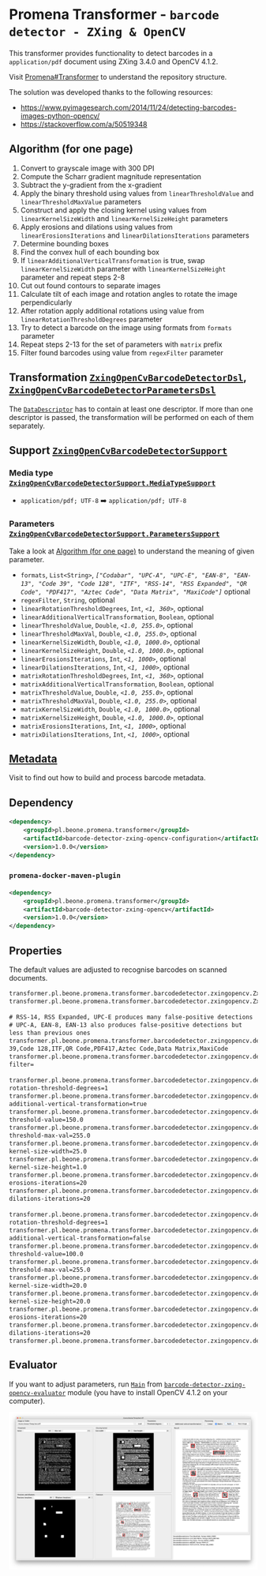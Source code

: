# Promena Transformer - `barcode detector - ZXing & OpenCV`
This transformer provides functionality to detect barcodes in a `application/pdf` document using ZXing 3.4.0 and OpenCV 4.1.2.

Visit [Promena#Transformer](https://gitlab.office.beone.pl/promena/promena#transformer) to understand the repository structure.

The solution was developed thanks to the following resources:
* https://www.pyimagesearch.com/2014/11/24/detecting-barcodes-images-python-opencv/
* https://stackoverflow.com/a/50519348

## Algorithm (for one page)
1. Convert to grayscale image with 300 DPI
2. Compute the Scharr gradient magnitude representation
3. Subtract the y-gradient from the x-gradient
4. Apply the binary threshold using values from `linearThresholdValue` and `linearThresholdMaxValue` parameters
5. Construct and apply the closing kernel using values from `linearKernelSizeWidth` and `linearKernelSizeHeight` parameters
6. Apply erosions and dilations using values from `linearErosionsIterations` and `linearDilationsIterations` parameters
7. Determine bounding boxes
8. Find the convex hull of each bounding box 
9. If `linearAdditionalVerticalTransformation` is true, swap `linearKernelSizeWidth` parameter with `linearKernelSizeHeight` parameter and repeat steps 2-8
10. Cut out found contours to separate images
11. Calculate tilt of each image and rotation angles to rotate the image perpendicularly
12. After rotation apply additional rotations using value from `linearRotationThresholdDegrees` parameter
13. Try to detect a barcode on the image using formats from `formats` parameter
14. Repeat steps 2-13 for the set of parameters with `matrix` prefix
15. Filter found barcodes using value from `regexFilter` parameter

## Transformation [`ZxingOpenCvBarcodeDetectorDsl`](./application-model/src/main/kotlin/pl/beone/promena/transformer/barcodedetector/zxingopencv/applicationmodel/ZxingOpenCvBarcodeDetectorDsl.kt), [`ZxingOpenCvBarcodeDetectorParametersDsl`](./application-model/src/main/kotlin/pl/beone/promena/transformer/barcodedetector/zxingopencv/applicationmodel/ZxingOpenCvBarcodeDetectorParametersDsl.kt)
The [`DataDescriptor`](https://gitlab.office.beone.pl/promena/promena/blob/master/base/promena-transformer/contract/src/main/kotlin/pl/beone/promena/transformer/contract/data/DataDescriptor.kt) has to contain at least one descriptor. If more than one descriptor is passed, the transformation will be performed on each of them separately.

## Support [`ZxingOpenCvBarcodeDetectorSupport`](./application-model/src/main/kotlin/pl/beone/promena/transformer/barcodedetector/zxingopencv/applicationmodel/ZxingOpenCvBarcodeDetectorSupport.kt)
### Media type [`ZxingOpenCvBarcodeDetectorSupport.MediaTypeSupport`](./application-model/src/main/kotlin/pl/beone/promena/transformer/barcodedetector/zxingopencv/applicationmodel/ZxingOpenCvBarcodeDetectorSupport.kt)
* `application/pdf; UTF-8` :arrow_right: `application/pdf; UTF-8`

### Parameters [`ZxingOpenCvBarcodeDetectorSupport.ParametersSupport`](./application-model/src/main/kotlin/pl/beone/promena/transformer/barcodedetector/zxingopencv/applicationmodel/ZxingOpenCvBarcodeDetectorSupport.kt)
Take a look at [Algorithm (for one page)](#algorithm-for-one-page) to understand the meaning of given parameter.
* `formats`, `List<String>`, *`["Codabar", "UPC-A", "UPC-E", "EAN-8", "EAN-13", "Code 39", "Code 128", "ITF", "RSS-14", "RSS Expanded", "QR Code", "PDF417", "Aztec Code", "Data Matrix", "MaxiCode"]`* optional
* `regexFilter`, `String`, optional
* `linearRotationThresholdDegrees`, `Int`, *`<1, 360>`*, optional
* `linearAdditionalVerticalTransformation`, `Boolean`, optional
* `linearThresholdValue`, `Double`, *`<1.0, 255.0>`*, optional
* `linearThresholdMaxVal`, `Double`, *`<1.0, 255.0>`*, optional
* `linearKernelSizeWidth`, `Double`, *`<1.0, 1000.0>`*, optional
* `linearKernelSizeHeight`, `Double`, *`<1.0, 1000.0>`*, optional
* `linearErosionsIterations`, `Int`, *`<1, 1000>`*, optional
* `linearDilationsIterations`, `Int`, *`<1, 1000>`*, optional
* `matrixRotationThresholdDegrees`, `Int`, *`<1, 360>`*, optional
* `matrixAdditionalVerticalTransformation`, `Boolean`, optional
* `matrixThresholdValue`, `Double`, *`<1.0, 255.0>`*, optional
* `matrixThresholdMaxVal`, `Double`, *`<1.0, 255.0>`*, optional
* `matrixKernelSizeWidth`, `Double`, *`<1.0, 1000.0>`*, optional
* `matrixKernelSizeHeight`, `Double`, *`<1.0, 1000.0>`*, optional
* `matrixErosionsIterations`, `Int`, *`<1, 1000>`*, optional
* `matrixDilationsIterations`, `Int`, *`<1, 1000>`*, optional

## [Metadata](https://gitlab.office.beone.pl/promena/promena-transformer-barcode-detector-metadata)
Visit to find out how to build and process barcode metadata. 

## Dependency
```xml
<dependency>
    <groupId>pl.beone.promena.transformer</groupId>
    <artifactId>barcode-detector-zxing-opencv-configuration</artifactId>
    <version>1.0.0</version>
</dependency>
```

### `promena-docker-maven-plugin`
```xml
<dependency>
    <groupId>pl.beone.promena.transformer</groupId>
    <artifactId>barcode-detector-zxing-opencv</artifactId>
    <version>1.0.0</version>
</dependency>
```

## Properties
The default values are adjusted to recognise barcodes on scanned documents.
```properties
transformer.pl.beone.promena.transformer.barcodedetector.zxingopencv.ZxingOpenCvBarcodeDetectorTransformer.priority=1
transformer.pl.beone.promena.transformer.barcodedetector.zxingopencv.ZxingOpenCvBarcodeDetectorTransformer.actors=1

# RSS-14, RSS Expanded, UPC-E produces many false-positive detections
# UPC-A, EAN-8, EAN-13 also produces false-positive detections but less than previous ones
transformer.pl.beone.promena.transformer.barcodedetector.zxingopencv.default.parameters.formats=Codabar,Code 39,Code 128,ITF,QR Code,PDF417,Aztec Code,Data Matrix,MaxiCode
transformer.pl.beone.promena.transformer.barcodedetector.zxingopencv.default.parameters.regex-filter=

transformer.pl.beone.promena.transformer.barcodedetector.zxingopencv.default.parameters.linear-rotation-threshold-degrees=1
transformer.pl.beone.promena.transformer.barcodedetector.zxingopencv.default.parameters.linear-additional-vertical-transformation=true
transformer.pl.beone.promena.transformer.barcodedetector.zxingopencv.default.parameters.linear-threshold-value=150.0
transformer.pl.beone.promena.transformer.barcodedetector.zxingopencv.default.parameters.linear-threshold-max-val=255.0
transformer.pl.beone.promena.transformer.barcodedetector.zxingopencv.default.parameters.linear-kernel-size-width=25.0
transformer.pl.beone.promena.transformer.barcodedetector.zxingopencv.default.parameters.linear-kernel-size-height=1.0
transformer.pl.beone.promena.transformer.barcodedetector.zxingopencv.default.parameters.linear-erosions-iterations=20
transformer.pl.beone.promena.transformer.barcodedetector.zxingopencv.default.parameters.linear-dilations-iterations=20

transformer.pl.beone.promena.transformer.barcodedetector.zxingopencv.default.parameters.matrix-rotation-threshold-degrees=1
transformer.pl.beone.promena.transformer.barcodedetector.zxingopencv.default.parameters.matrix-additional-vertical-transformation=false
transformer.pl.beone.promena.transformer.barcodedetector.zxingopencv.default.parameters.matrix-threshold-value=100.0
transformer.pl.beone.promena.transformer.barcodedetector.zxingopencv.default.parameters.matrix-threshold-max-val=255.0
transformer.pl.beone.promena.transformer.barcodedetector.zxingopencv.default.parameters.matrix-kernel-size-width=20.0
transformer.pl.beone.promena.transformer.barcodedetector.zxingopencv.default.parameters.matrix-kernel-size-height=20.0
transformer.pl.beone.promena.transformer.barcodedetector.zxingopencv.default.parameters.matrix-erosions-iterations=20
transformer.pl.beone.promena.transformer.barcodedetector.zxingopencv.default.parameters.matrix-dilations-iterations=20
transformer.pl.beone.promena.transformer.barcodedetector.zxingopencv.default.parameters.timeout=
```

## Evaluator
If you want to adjust parameters, run [`Main`](./evaluator/src/main/kotlin/pl/beone/promena/transformer/barcodedetector/zxingopencv/evaluator/Main.kt) from [`barcode-detector-zxing-opencv-evaluator`](./evaluator) module (you have to install OpenCV 4.1.2 on your computer).

![Screen](./doc/evaluator-screen.png)